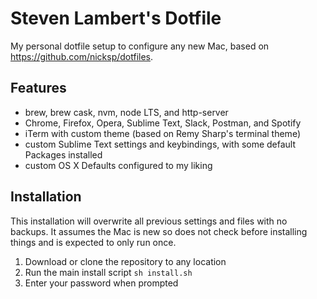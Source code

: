 # Steven Lambert's Dotfile

My personal dotfile setup to configure any new Mac, based on https://github.com/nicksp/dotfiles.

## Features

* brew, brew cask, nvm, node LTS, and http-server
* Chrome, Firefox, Opera, Sublime Text, Slack, Postman, and Spotify
* iTerm with custom theme (based on Remy Sharp's terminal theme)
* custom Sublime Text settings and keybindings, with some default Packages installed
* custom OS X Defaults configured to my liking

## Installation

This installation will overwrite all previous settings and files with no backups. It assumes the Mac is new so does not check before installing things and is expected to only run once. 

1. Download or clone the repository to any location
1. Run the main install script `sh install.sh`
1. Enter your password when prompted
